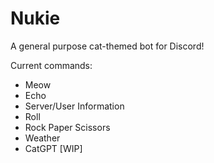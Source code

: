 <h1>Nukie</h1>
<p>A general purpose cat-themed bot for Discord!
</p>

Current commands:
<ul>
  <li>Meow</li>
  <li>Echo</li>
  <li>Server/User Information</li>
  <li>Roll</li>
  <li>Rock Paper Scissors</li>
  <li>Weather</li>
  <li>CatGPT [WIP]</li>
</ul>
